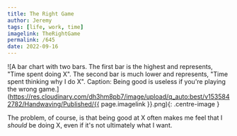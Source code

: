 ```yaml
---
title: The Right Game
author: Jeremy
tags: [life, work, time]
imagelink: TheRightGame
permalink: /645
date: 2022-09-16
---
```


![A bar chart with two bars. The first bar is the highest and represents, "Time spent doing X". The second bar is much lower and represents, "Time spent thinking why I do X". Caption: Being good is useless if you're playing the wrong game.](https://res.cloudinary.com/dh3hm8pb7/image/upload/q_auto:best/v1535842782/Handwaving/Published/{{ page.imagelink }}.png){: .centre-image }

The problem, of course, is that being good at X often makes me feel that I *should* be doing X, even if it's not ultimately what I want.
